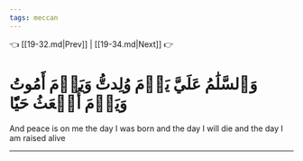 ```yaml
---
tags: meccan
---
```


👈 [[19-32.md|Prev]] | [[19-34.md|Next]] 👉

# وَٱلسَّلَٰمُ عَلَيَّ يَوۡمَ وُلِدتُّ وَيَوۡمَ أَمُوتُ وَيَوۡمَ أُبۡعَثُ حَيّٗا

And peace is on me the day I was born and the day I will die and the day I am raised alive

---

